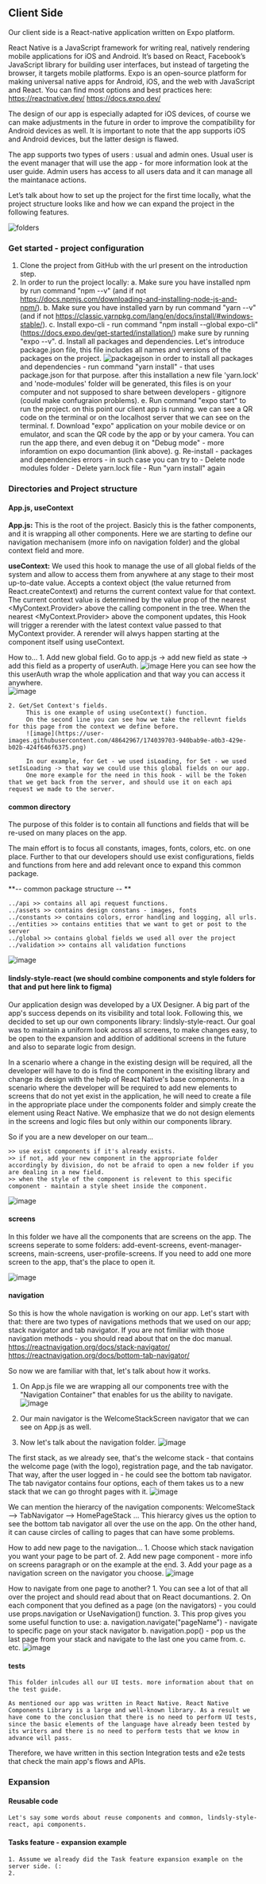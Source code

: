 ## Client Side
Our client side is a React-native application written on Expo platform. 

React Native is a JavaScript framework for writing real, natively rendering mobile applications for iOS and Android. It’s based on React, Facebook’s JavaScript library for building user interfaces, but instead of targeting the browser, it targets mobile platforms.
Expo is an open-source platform for making universal native apps for Android, iOS, and the web with JavaScript and React.
You can find most options and best practices here: 
https://reactnative.dev/
https://docs.expo.dev/

The design of our app is especially adapted for iOS devices, of course we can make adjustments in the future in order to improve the compatibility for Android devices as well. It is important to note that the app supports iOS and Android devices, but the latter design is flawed.

The app supports two types of users : usual and admin ones. Usual user is the event manager that will use the app - for more information look at the user guide. Admin users has access to all users data and it can manage all the maintanace actions.

Let’s talk about how to set up the project for the first time locally, what the project structure looks like and how we can expand the project in the following features.


![folders](https://user-images.githubusercontent.com/48642967/173821896-a8c6b2bd-806f-47bd-b691-97f60e7d136f.PNG)

### Get started - project configuration 
1. Clone the project from GitHub with the url present on the introduction step. 
2. In order to run the project locally: 
	a. Make sure you have installed npm by run command "npm --v" (and if not https://docs.npmjs.com/downloading-and-installing-node-js-and-npm/).
	b. Make sure you have installed yarn by run command "yarn --v" (and if not https://classic.yarnpkg.com/lang/en/docs/install/#windows-stable/).
	c. Install expo-cli - run command "npm install --global expo-cli" (https://docs.expo.dev/get-started/installation/) make sure by running "expo --v".
	d. Install all packages and dependencies.
	   Let's introduce package.json file, this file includes all names and versions of the packages on the project.
	![packagejson](https://user-images.githubusercontent.com/48642967/173824325-9555b892-b54d-4bf4-8525-81dfcce76a30.png)
	   in order to install all packages and dependencies - run command "yarn install" - that uses package.json for that purpose. after this installation a new file 'yarn.lock' and 'node-modules' folder will be generated, this files is on your computer and not supposed to share between developers - gitignore (could make confugraion problems).
	 e. Run command "expo start" to run the project. on this point our client app is running. we can see a QR code on the terminal or on the localhost server that we can see on the terminal. 
	 f. Download "expo" application on your mobile device or on emulator, and scan the QR code by the app or by your camera. You can run the app there, and even debug it on "Debug mode" - more inforamtion on expo documantion (link above).
	 g. Re-install - packages and dependencies errors - in such case you can try to 
		- Delete node modules folder
		- Delete yarn.lock file
		- Run "yarn install" again 

### Directories and Project structure 
#### App.js, useContext

**App.js:** 
This is the root of the project. Basicly this is the father components, and it is wrapping all other components. Here we are starting to define our navigation mechanisem (more info on navigation folder) and the global context field and more.

**useContext:** 
We used this hook to manage the use of all global fields of the system and allow to access them from anywhere at any stage to their most up-to-date value.
Accepts a context object (the value returned from React.createContext) and returns the current context value for that context. The current context value is determined by the value prop of the nearest <MyContext.Provider> above the calling component in the tree.
When the nearest <MyContext.Provider> above the component updates, this Hook will trigger a rerender with the latest context value passed to that MyContext provider. A rerender will alwys happen starting at the component itself using useContext.

How to...
	1. Add new global field. 
		Go to app.js -> add new field as state -> add this field as a property of userAuth.
		![image](https://user-images.githubusercontent.com/48642967/174038368-0c76b18c-b675-4494-a4b9-2c745c9b0aff.png)
		Here you can see how the this userAuth wrap the whole application and that way you can access it anywhere. 		
		![image](https://user-images.githubusercontent.com/48642967/174038764-dd3b7ff5-9076-43ed-9375-2ae61ba0675b.png)

		
	2. Get/Set Context's fields.
		 This is one example of using useContext() function. 
		 On the second line you can see how we take the rellevnt fields for this page from the context we define before.
		 ![image](https://user-images.githubusercontent.com/48642967/174039703-940bab9e-a0b3-429e-b02b-424f646f6375.png)
		 
		 In our example, for Get - we used isLoading, for Set - we used setIsLoading -> that way we could use this global fields on our app.
		 One more example for the need in this hook - will be the Token that we get back from the server, and should use it on each api request we made to the server. 
		

#### common directory

The purpose of this folder is to contain all functions and fields that will be re-used on many places on the app.

The main effort is to focus all constants, images, fonts, colors, etc. on one place. Further to that our developers should use exist configurations, fields and functions from here and add relevant once to expand this common package.

**-- common package structure -- **

    ../api >> contains all api request functions. 
    ../assets >> contains design constans - images, fonts
    ../constants >> contains colors, error handling and logging, all urls. 
    ../entities >> contains entities that we want to get or post to the server
    ../global >> contains global fields we used all over the project
    ../validation >> contains all validation functions

![image](https://user-images.githubusercontent.com/48642967/174045111-49c3d76a-743b-4ee7-892f-5cc7f5f000b2.png)

#### lindsly-style-react (we should combine components and style folders for that and put here link to figma)

Our application design was developed by a UX Designer. A big part of the app's success depends on its visibility and total look.
Following this, we decided to set up our own components library:  lindsly-style-react. Our goal was to maintain a uniform look across all screens, to make changes easy, to be open to the expansion and addition of additional screens in the future and also to separate logic from design.

In a scenario where a change in the existing design will be required, all the developer will have to do is find the component in the exisiting library and change its design with the help of React Native's base components.
In a scenario where the developer will be required to add new elements to screens that do not yet exist in the application, he will need to create a file in the appropriate place under the components folder and simply create the element using React Native.
We emphasize that we do not design elements in the screens and logic files but only within our components library.

So if you are a new developer on our team... 

	>> use exist components if it's already exists. 
	>> if not, add your new component in the appropriate folder accordingly by division, do not be afraid to open a new folder if you are dealing in a new field.
	>> when the style of the component is relevent to this specific component - maintain a style sheet inside the component. 

![image](https://user-images.githubusercontent.com/48642967/174046976-34422086-9154-4ff5-947d-4d6982212ea6.png)

#### screens

In this folder we have all the components that are screens on the app. 
The screens seperate to some folders: add-event-screens, event-manager-screens, main-screens, user-profile-screens.
If you need to add one more screen to the app, that's the place to open it.

![image](https://user-images.githubusercontent.com/48642967/174048097-be3c3397-2c71-4f1a-85c9-78c6a8392159.png)


#### navigation

So this is how the whole navigation is working on our app. 
Let's start with that: there are two types of navigations methods that we used on our app; stack navigator and tab navigator.
If you are not fimiliar with those navigation methods - you should read about that on the doc manual.
https://reactnavigation.org/docs/stack-navigator/
https://reactnavigation.org/docs/bottom-tab-navigator/

So now we are familiar with that, let's talk about how it works. 
1. On App.js file we are wrapping all our components tree with the "Navigation Container" that enables for us the ability to navigate.
![image](https://user-images.githubusercontent.com/48642967/174050192-b45dd3e1-8e49-4878-81ab-eac74952bcc5.png)

2. Our main navigator is the WelcomeStackScreen navigator that we can see on App.js as well. 

3. Now let's talk about the navigation folder. 
![image](https://user-images.githubusercontent.com/48642967/174050485-5c78d1cb-ca8b-4df8-b15d-f7a56620a6a6.png)

The first stack, as we already see, that's the welcome stack - that contains the welcome page (with the logo), registration page, and the tab navigator. 
That way, after the user logged in - he could see the bottom tab navigator. 
The tab navigator contains four options, each of them takes us to a new stack that we can go throght pages with it.
![image](https://user-images.githubusercontent.com/48642967/174051476-ec68120b-dafc-4f99-9a9a-f349129575c3.png)

We can mention the hierarcy of the navigation components: 
WelcomeStack --> TabNavigator --> HomePageStack ... 
This hierarcy gives us the option to see the bottom tab navigator all over the use on the app. 
On the other hand, it can cause circles of calling to pages that can have some problems. 

How to add new page to the navigation...
	1. Choose which stack navigation you want your page to be part of.
	2. Add new page component - more info on screens paragraph or on the example at the end.
	3. Add your page as a navigation screen on the navigator you choose.
		![image](https://user-images.githubusercontent.com/48642967/174052185-c12195ee-3fe3-44dc-b656-484bd37e9c37.png)

How to navigate from one page to another?
	1. You can see a lot of that all over the project and should read about that on React documantions.
	2. On each component that you defined as a page (on the navigators) - you could use props.navigation or UseNavigation() function.
	3. This prop gives you some useful function to use: 
		a. navigation.navigate("pageName") - navigate to specific page on your stack navigator
		b. navigation.pop() - pop us the last page from your stack and navigate to the last one you came from.
		c. etc.
![image](https://user-images.githubusercontent.com/48642967/174053137-1f8df10d-bf8f-4c45-bdf5-0e9357215c12.png)


#### tests
	This folder inlcudes all our UI tests. more information about that on the test guide.
	
	As mentioned our app was written in React Native. React Native Components Library is a large and well-known library. As a result we have come to the conclusion that there is no need to perform UI tests, since the basic elements of the language have already been tested by its writers and there is no need to perform tests that we know in advance will pass. 
Therefore, we have written in this section Integration tests and e2e tests that check the main app's flows and APIs.

### Expansion
#### Reusable code
	Let's say some words about reuse components and common, lindsly-style-react, api components.
#### Tasks feature - expansion example
	1. Assume we already did the Task feature expansion example on the server side. (: 
	2. 
	
